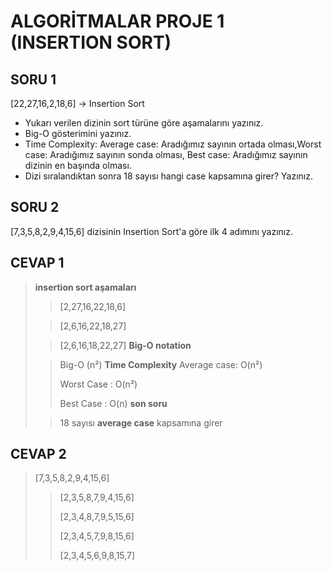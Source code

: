 # ALGORİTMALAR PROJE 1 (INSERTION SORT)

## SORU 1

[22,27,16,2,18,6] -> Insertion Sort

- Yukarı verilen dizinin sort türüne göre aşamalarını yazınız.
- Big-O gösterimini yazınız.
- Time Complexity: Average case: Aradığımız sayının ortada olması,Worst case: Aradığımız sayının sonda olması, Best case: Aradığımız sayının dizinin en başında olması.
- Dizi sıralandıktan sonra 18 sayısı hangi case kapsamına girer? Yazınız.

## SORU 2

[7,3,5,8,2,9,4,15,6] dizisinin Insertion Sort'a göre ilk 4 adımını yazınız.

## CEVAP 1

> **insertion sort aşamaları**
>
>> [2,27,16,22,18,6]
>
>> [2,6,16,22,18,27]
>
>> [2,6,16,18,22,27]
> **Big-O notation**
> 
>> Big-O (n²)
> **Time Complexity**
>> Average case: O(n²)
>> 
>> Worst Case : O(n²)
>> 
>> Best Case : O(n)
> **son soru**
>
>>18 sayısı **average case** kapsamına girer
## CEVAP 2

>[7,3,5,8,2,9,4,15,6]
>
>>[2,3,5,8,7,9,4,15,6]
>>
>>[2,3,4,8,7,9,5,15,6]
>>
>>[2,3,4,5,7,9,8,15,6]
>>
>>[2,3,4,5,6,9,8,15,7]